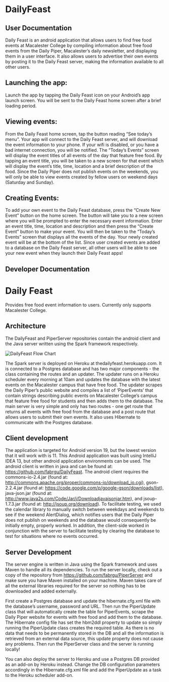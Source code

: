 DailyFeast
==========

## User Documentation
Daily Feast is an android application that allows users to find free food events at Macalester College by compiling information about free food events from the Daily Piper, Macalester’s daily newsletter, and displaying them in a user interface. It also allows users to advertise their own events by posting it to the Daily Feast server, making the information available to all other users.

## Launching the app:
Launch the app by tapping the Daily Feast icon on your Android’s app launch screen. You will be sent to the Daily Feast home screen after a brief loading period.

## Viewing events:
From the Daily Feast home screen, tap the button reading “See today’s menu”. Your app will connect to the Daily Feast server, and will download the event information to your phone. If your wifi is disabled, or you have a bad internet connection, you will be notified. The “Today’s Events” screen will display the event titles of all events of the day that feature free food. By tapping an event title, you will be taken to a new screen for that event which will display the event’s title, time, location and a brief description of the food. Since the Daily Piper does not publish events on the weekends, you will only be able to view events created by fellow users on weekend days (Saturday and Sunday).

## Creating Events:
To add your own event to the Daily Feast database, press the “Create New Event” button on the home screen. The button will take you to a new screen where you will be prompted to enter the necessary event information. Enter an event title, time, location and description and then press the “Create Event” button to make your event. You will then be taken to the “Today’s Events” screen that displays all the events of the day. Your newly created event will be at the bottom of the list. Since user created events are added to a database on the Daily Feast server, all other users will be able to see your new event when they launch their Daily Feast apps!

## Developer Documentation

# Daily Feast
Provides free food event information to users. Currently only supports Macalester College. 

## Architecture
The DailyFeast and PiperServer repositories contain the android client and the Java server written using the Spark framework respectively. 

![DailyFeast Flow Chart](https://github.com/fabrgu/github.io/blob/master/DailyFeast%20Flow%20Chart.png?raw=true)

The Spark server is deployed on Heroku at thedailyfeast.herokuapp.com. It is connected to a Postgres database and has two major components - the class containing the routes and an updater. The updater runs on a Heroku scheduler every morning at 10am and updates the database with the latest events on the Macalester campus that have free food. The updater scrapes the Daily Piper’s public website and compiles a list of ‘PiperEvents’ that contain strings describing public events on Macalester College’s campus that feature free food for students and then adds them to the database. The main server is very simple and only has two routes - one get route that returns all events with free food from the database and a post route that allows users to submit their own events. It also uses Hibernate to communicate with the Postgres database. 


## Client development

The application is targeted for Android version 19, but the lowest version that it will work with is 11. This Android application was built using IntelliJ IDEA 13, but other android application environments can be used. The android client is written in java and can be found at:  https://github.com/fabrgu/DailyFeast. The android client requires the commons-io-2.4.jar (found at: http://commons.apache.org/proper/commons-io/download_io.cgi), gson-2.2.4.jar (found at: https://code.google.com/p/google-gson/downloads/list), java-json.jar (found at: http://www.java2s.com/Code/Jar/j/Downloadjavajsonjar.htm), and jsoup-1.7.3.jar (found at: http://jsoup.org/download).  To facilitate testing, we used the calendar library to manually switch between weekdays and weekends to see if the weekend AlertDialog, which notifies users that the Daily Piper does not publish on weekends and the database would consequently be initially empty, properly worked. In addition, the client-side worked in conjunction with the server to facilitate testing by clearing the database to test for situations where no events occurred. 


## Server Development

The server engine is written in Java using the Spark framework and uses Maven to handle all its dependencies. To run the server locally, check out a copy of the repository from https://github.com/fabrgu/PiperServer and make sure you have Maven installed on your machine. Maven takes care of all the external libraries required for the server so nothing has to be downloaded and added externally. 

First create a Postgres database and update the hibernate.cfg.xml file with the database’s username, password and URL. Then run the PiperUpdate class that will automatically create the table for PiperEvents, scrape the Daily Piper website for events with free food and add them to the database. The Hibernate config file has set the hbm2ddl property to update so simply running the PiperUpdate class creates the required table. As there is no data that needs to be permanently stored in the DB and all the information is retrieved from an external data source, this update property does not cause any problems. Then run the PiperServer class and the server is running locally! 

You can also deploy the server to Heroku and use a Postgres DB provided as an add-on by Heroku instead. Change the DB configuration parameters accordingly in the Hibernate.cfg.xml file and add the PiperUpdate as a task to the Heroku scheduler add-on. 
